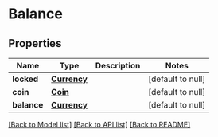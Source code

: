 # Balance
## Properties

| Name | Type | Description | Notes |
|------------ | ------------- | ------------- | -------------|
| **locked** | [**Currency**](Currency.md) |  | [default to null] |
| **coin** | [**Coin**](Coin.md) |  | [default to null] |
| **balance** | [**Currency**](Currency.md) |  | [default to null] |

[[Back to Model list]](../README.md#documentation-for-models) [[Back to API list]](../README.md#documentation-for-api-endpoints) [[Back to README]](../README.md)

